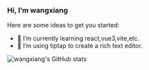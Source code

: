 ### Hi, I’m wangxiang

Here are some ideas to get you started:

- 🌱 I’m currently learning react,vue3,vite,etc.
- 📒 I’m using tiptap to create a rich text editor.

![wangxiang's GitHub stats](https://github-readme-stats-git-masterrstaa-rickstaa.vercel.app/api?username=wang1xiang&theme=dark&show_icons=true)
